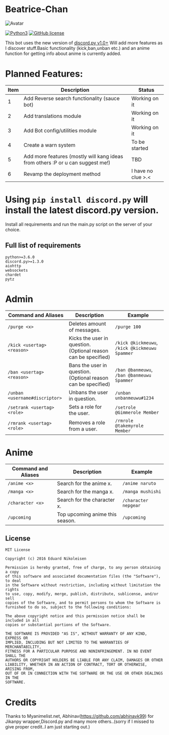 # Beatrice-Chan
![Avatar](https://static.myfigurecollection.net/pics/figure/big/436644.jpg)

[![Python3](https://img.shields.io/badge/python-3.7-blue.svg)](https://github.com/Jade9ja/AspiritusDiscord)
[![GitHub license](https://img.shields.io/badge/license-MIT-blue.svg)](https://github.com/Jade9ja/AspiritusDiscord/blob/master/LICENSE)

This bot uses the new version of [discord.py v1.0+](https://github.com/Rapptz/discord.py/tree/rewrite)
Will add more features as I discover stuff.Basic functionality (kick,ban,unban etc.) and an anime function for getting info about anime is currently added.

# Planned Features:
Item|Description|Status
------------|------------|-------
1|Add Reverse search functionality (sauce bot)|Working on it
2|Add translations module|Working on it
3|Add Bot config/utilities module|Working on it
4|Create a warn system|To be started
5|Add more features (mostly will kang ideas from others :P or u can suggest me!)|TBD
6|Revamp the deployment method|I have no clue >.<


# Using `pip install discord.py` will install the latest discord.py version. 
Install all requirements and run the main.py script on the server of your choice.

Full list of requirements
-------------

    python>=3.6.0
    discord.py>=1.3.0
    aiohttp
    websockets
    chardet
    pytz

# Admin 

Command and Aliases | Description | Example
----------------|--------------|-------
`/purge <x>` | Deletes <x> amount of messages. | `/purge 100`
`/kick <usertag> <reason>` | Kicks the user in question.(Optional reason can be specified) | `/kick @kickmeuwu`, `/kick @kickmeuwu Spammer`
`/ban <usertag> <reason>` | Bans the user in question. (Optional reason can be specified)| `/ban @banmeuwu`, `/ban @banmeuwu Spammer`
`/unban <username#discriptor>` | Unbans the user in question. | `/unban unbanmeuwu#1234`
`/setrank <usertag> <role>`| Sets a role for the user. | `/setrole @Gimmerole Member`
`/rmrank <usertag> <role>`| Removes a role from a user. | `/rmrole @takemyrole Member`
  
 # Anime
  Command and Aliases | Description | Example
----------------|--------------|-------
`/anime <x>` | Search for the anime x. | `/anime naruto`
`/manga <x>` | Search for the manga x. | `/manga mushishi`
`/character <x>` | Search for the character x.| `/character nepgear`
`/upcoming` | Top upcoming anime this season. | `/upcoming`

License
-------------
    MIT License

    Copyright (c) 2016 Eduard Nikoleisen

    Permission is hereby granted, free of charge, to any person obtaining a copy
    of this software and associated documentation files (the "Software"), to deal
    in the Software without restriction, including without limitation the rights
    to use, copy, modify, merge, publish, distribute, sublicense, and/or sell
    copies of the Software, and to permit persons to whom the Software is
    furnished to do so, subject to the following conditions:

    The above copyright notice and this permission notice shall be included in all
    copies or substantial portions of the Software.

    THE SOFTWARE IS PROVIDED "AS IS", WITHOUT WARRANTY OF ANY KIND, EXPRESS OR
    IMPLIED, INCLUDING BUT NOT LIMITED TO THE WARRANTIES OF MERCHANTABILITY,
    FITNESS FOR A PARTICULAR PURPOSE AND NONINFRINGEMENT. IN NO EVENT SHALL THE
    AUTHORS OR COPYRIGHT HOLDERS BE LIABLE FOR ANY CLAIM, DAMAGES OR OTHER
    LIABILITY, WHETHER IN AN ACTION OF CONTRACT, TORT OR OTHERWISE, ARISING FROM,
    OUT OF OR IN CONNECTION WITH THE SOFTWARE OR THE USE OR OTHER DEALINGS IN THE
    SOFTWARE.
# Credits
Thanks to Myanimelist.net, Abhinav(https://github.com/abhinavk99) for Jikanpy wrapper,Discord.py and many more others..(sorry if I missed to give proper credit..I am just starting out.)
